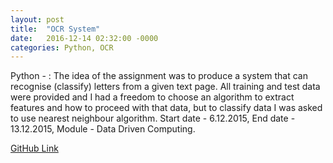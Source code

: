 ```yaml
---
layout: post
title:  "OCR System"
date:   2016-12-14 02:32:00 -0000
categories: Python, OCR
---
```

Python - : The idea of the assignment was to produce a system that can recognise (classify) letters from a given text page. All training and test data were provided and I had a freedom to choose an algorithm to extract features and how to proceed with that data, but to classify data I was asked to use nearest neighbour algorithm.
Start date - 6.12.2015, End date - 13.12.2015,
Module - Data Driven Computing.

[GitHub Link][link-to]

[link-to]: https://github.com/MikhailMS/OCR_System
